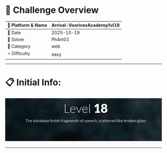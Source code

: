 #  📌 Challenge Overview

| 🧩 Platform & Name | Arrival-VoorivexAcademy/lvl18 |
| ------------------- | ------------------------------- |
| 📅 Date             | 2025-10-19 |
| 👾 Solver           | Ph4nt01 |
| 🔰 Category         | web |
| ⭐ Difficulty        | easy |

---

# 📋 Initial Info:

### ![](./imgs/lvl18.png)

---

